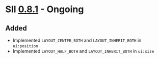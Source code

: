 # Sll [0.8.1] - Ongoing

## Added

- Implemented `LAYOUT_CENTER_BOTH` and `LAYOUT_INHERIT_BOTH` in `ui:position`
- Implemented `LAYOUT_HALF_BOTH` and `LAYOUT_INHERIT_BOTH` in `ui:size`

[0.8.1]: https://github.com/sl-lang/sll/compare/sll-v0.8.0...main
